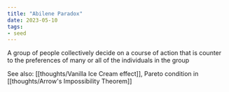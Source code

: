 ```yaml
---
title: "Abilene Paradox"
date: 2023-05-10
tags:
- seed
---
```


A group of people collectively decide on a course of action that is counter to the preferences of many or all of the individuals in the group

See also: [[thoughts/Vanilla Ice Cream effect]], Pareto condition in [[thoughts/Arrow's Impossibility Theorem]]